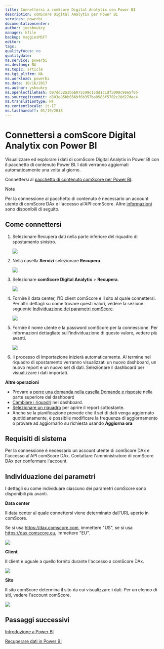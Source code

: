 ```yaml
---
title: Connettersi a comScore Digital Analytix con Power BI
description: comScore Digital Analytix per Power BI
services: powerbi
documentationcenter: 
author: joeshoukry
manager: kfile
backup: maggiesMSFT
editor: 
tags: 
qualityfocus: no
qualitydate: 
ms.service: powerbi
ms.devlang: NA
ms.topic: article
ms.tgt_pltfrm: NA
ms.workload: powerbi
ms.date: 10/16/2017
ms.author: yshoukry
ms.openlocfilehash: b97dd32a3b6b075509c15dd1c1df5009c99e5f0b
ms.sourcegitcommit: d803e85bb0569f6b357ba0586f5702c20d27dac4
ms.translationtype: HT
ms.contentlocale: it-IT
ms.lasthandoff: 01/19/2018
---
```

# <a name="connect-to-comscore-digital-analytix-with-power-bi"></a>Connettersi a comScore Digital Analytix con Power BI
Visualizzare ed esplorare i dati di comScore Digital Analytix in Power BI con il pacchetto di contenuto Power BI. I dati verranno aggiornati automaticamente una volta al giorno.

Connettersi al [pacchetto di contenuto comScore per Power BI](https://app.powerbi.com/getdata/services/comscore).

>[!NOTE]
>Per la connessione al pacchetto di contenuto è necessario un account utente di comScore DAx e l'accesso al'API comScore. Altre [informazioni](#Requirements) sono disponibili di seguito.

## <a name="how-to-connect"></a>Come connettersi
1. Selezionare Recupera dati nella parte inferiore del riquadro di spostamento sinistro.
   
   ![](media/service-connect-to-connect-to/getdata.png)
2. Nella casella **Servizi** selezionare **Recupera**.
   
   ![](media/service-connect-to-connect-to/services.png)
3. Selezionare **comScore Digital Analytix** \> **Recupera**.
   
   ![](media/service-connect-to-connect-to/comscore.png)
4. Fornire il data center, l'ID client comScore e il sito al quale connettersi. Per altri dettagli su come trovare questi valori, vedere la sezione seguente [Individuazione dei parametri comScore](#FindingParams).
   
   ![](media/service-connect-to-connect-to/parameters.png)
5. Fornire il nome utente e la password comScore per la connessione. Per informazioni dettagliate sull'individuazione di questo valore, vedere più avanti.
   
   ![](media/service-connect-to-connect-to/creds.png)
6. Il processo di importazione inizierà automaticamente. Al termine nel riquadro di spostamento verranno visualizzati un nuovo dashboard, un nuovo report e un nuovo set di dati. Selezionare il dashboard per visualizzare i dati importati.

**Altre operazioni**

* Provare a [porre una domanda nella casella Domande e risposte](power-bi-q-and-a.md) nella parte superiore del dashboard
* [Cambiare i riquadri](service-dashboard-edit-tile.md) nel dashboard.
* [Selezionare un riquadro](service-dashboard-tiles.md) per aprire il report sottostante.
* Anche se la pianificazione prevede che il set di dati venga aggiornato quotidianamente, è possibile modificare la frequenza di aggiornamento o provare ad aggiornarlo su richiesta usando **Aggiorna ora**

<a name="Requirements"></a>

## <a name="system-requirements"></a>Requisiti di sistema
Per la connessione è necessario un account utente di comScore DAx e l'accesso al'API comScore DAx. Contattare l'amministratore di comScore DAx per confermare l'account.

<a name="FindingParams"></a>

## <a name="finding-parameters"></a>Individuazione dei parametri
I dettagli su come individuare ciascuno dei parametri comScore sono disponibili più avanti.

**Data center**

Il data center al quale connettersi viene determinato dall'URL aperto in comScore.

Se si usa https://dax.comscore.com, immettere "US", se si usa https://dax.comscore.eu, immettere "EU".

![](media/service-connect-to-connect-to/comscore_url.png) 

**Client**

Il client è uguale a quello fornito durante l'accesso a comScore DAx.

![](media/service-connect-to-connect-to/comscore_signin.png) 

**Sito**

Il sito comScore determina il sito da cui visualizzare i dati. Per un elenco di siti, vedere l'account comScore.

![](media/service-connect-to-connect-to/comscore_sites.png)

## <a name="next-steps"></a>Passaggi successivi
[Introduzione a Power BI](service-get-started.md)

[Recuperare dati in Power BI](service-get-data.md)

